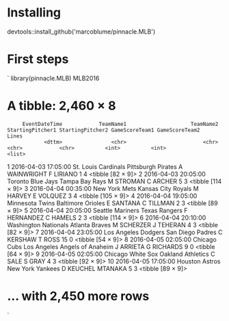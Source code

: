 # Installing
devtools::install_github('marcoblume/pinnacle.MLB')

# First steps

`
library(pinnacle.MLB)
MLB2016

# A tibble: 2,460 × 8
         EventDateTime            TeamName1                     TeamName2 StartingPitcher1 StartingPitcher2 GameScoreTeam1 GameScoreTeam2              Lines
                <dttm>                <chr>                         <chr>            <chr>            <chr>          <int>          <int>             <list>
1  2016-04-03 17:05:00  St. Louis Cardinals            Pittsburgh Pirates     A WAINWRIGHT        F LIRIANO              1              4  <tibble [82 × 9]>
2  2016-04-03 20:05:00    Toronto Blue Jays                Tampa Bay Rays        M STROMAN         C ARCHER              5              3 <tibble [114 × 9]>
3  2016-04-04 00:35:00        New York Mets            Kansas City Royals         M HARVEY        E VOLQUEZ              3              4 <tibble [105 × 9]>
4  2016-04-04 19:05:00      Minnesota Twins             Baltimore Orioles        E SANTANA        C TILLMAN              2              3  <tibble [89 × 9]>
5  2016-04-04 20:05:00     Seattle Mariners                 Texas Rangers      F HERNANDEZ         C HAMELS              2              3 <tibble [114 × 9]>
6  2016-04-04 20:10:00 Washington Nationals                Atlanta Braves       M SCHERZER        J TEHERAN              4              3  <tibble [82 × 9]>
7  2016-04-04 23:05:00  Los Angeles Dodgers              San Diego Padres        C KERSHAW           T ROSS             15              0  <tibble [54 × 9]>
8  2016-04-05 02:05:00         Chicago Cubs Los Angeles Angels of Anaheim        J ARRIETA       G RICHARDS              9              0  <tibble [64 × 9]>
9  2016-04-05 02:05:00    Chicago White Sox             Oakland Athletics           C SALE           S GRAY              4              3  <tibble [92 × 9]>
10 2016-04-05 17:05:00       Houston Astros              New York Yankees        D KEUCHEL          MTANAKA              5              3  <tibble [89 × 9]>
# ... with 2,450 more rows
`

